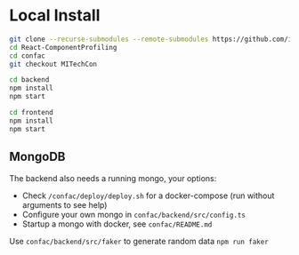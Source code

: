 Local Install
=============

```sh
git clone --recurse-submodules --remote-submodules https://github.com/itenium-be/React-ComponentProfiling
cd React-ComponentProfiling
cd confac
git checkout MITechCon

cd backend
npm install
npm start

cd frontend
npm install
npm start
```

## MongoDB

The backend also needs a running mongo, your options:

- Check `/confac/deploy/deploy.sh` for a docker-compose (run without arguments to see help)
- Configure your own mongo in `confac/backend/src/config.ts`
- Startup a mongo with docker, see `confac/README.md`

Use `confac/backend/src/faker` to generate random data `npm run faker`
